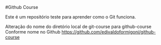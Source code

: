 #Github Course

Este é um repositório teste para aprender como o Git funciona.

Alteração do nome do diretório local de git-course para github-course
Conforme nome no Github
https://github.com/edivaldoformigoni/github-course